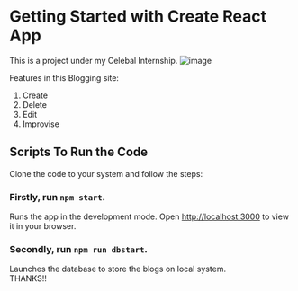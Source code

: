 # Getting Started with Create React App

This is a project under my Celebal Internship.
![image](https://github.com/NeedlessCat/blogs/assets/121633167/af34ab43-d844-44b4-a3c0-f060ca4ae249)

Features in this Blogging site:
1. Create
2. Delete
3. Edit
4. Improvise


## Scripts To Run the Code

Clone the code to your system and follow the steps: 
### Firstly, run `npm start`.

Runs the app in the development mode.
Open [http://localhost:3000](http://localhost:3000) to view it in your browser.

### Secondly, run `npm run dbstart`.

Launches the database to store the blogs on local system.\
THANKS!!
